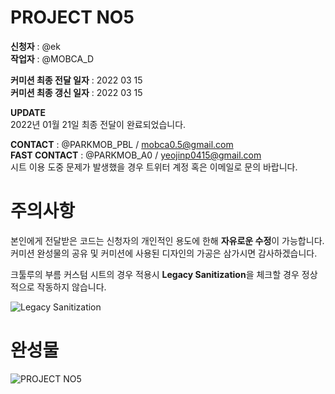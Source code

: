 # PROJECT NO5
**신청자** : @ek  
**작업자** : @MOBCA_D   
     
**커미션 최종 전달 일자** : 2022 03 15  
**커미션 최종 갱신 일자** : 2022 03 15 

**UPDATE**  
2022년 01월 21일 최종 전달이 완료되었습니다.
      
**CONTACT** : @PARKMOB_PBL  / mobca0.5@gmail.com   
**FAST CONTACT** : @PARKMOB_A0 / yeojinp0415@gmail.com      
시트 이용 도중 문제가 발생했을 경우 트위터 계정 혹은 이메일로 문의 바랍니다.     
   
      
         
            

# 주의사항 

본인에게 전달받은 코드는 신청자의 개인적인 용도에 한해 **자유로운 수정**이 가능합니다.   
커미션 완성물의 공유 및 커미션에 사용된 디자인의 가공은 삼가시면 감사하겠습니다. 

크툴루의 부름 커스텀 시트의 경우 적용시 **Legacy Sanitization**을 체크할 경우 정상적으로 작동하지 않습니다.

![Legacy Sanitization](https://i.imgur.com/dKetlgm.png "Legacy Sanitization")
   
       
# 완성물 
![PROJECT NO5](https://i.imgur.com/8U8iiuu.jpg")

